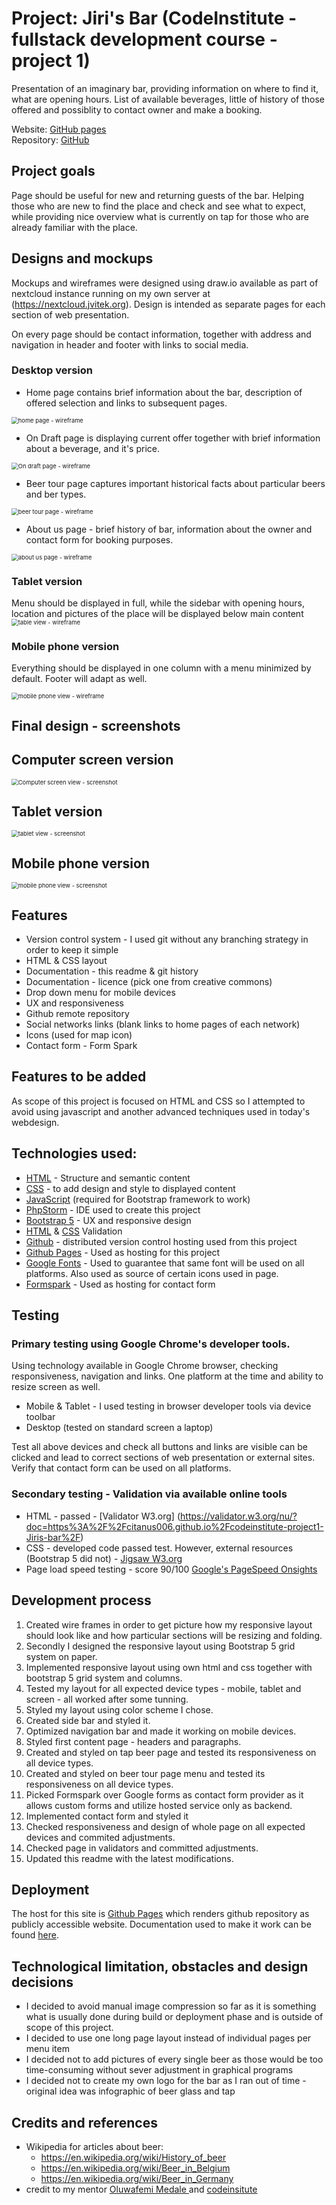 # Project: Jiri's Bar (CodeInstitute - fullstack development course - project 1)

Presentation of an imaginary bar, providing information on where to find it, what are opening hours. List of available beverages, little of history of those offered and possiblity to contact owner and make a booking.   

Website: [GitHub pages](https://citanus006.github.io/codeinstitute-project1-Jiris-bar)  
Repository: [GitHub](https://github.com/citanus006/codeinstitute-project1-Jiris-bar)


## Project  goals

Page should be useful for new and returning guests of the bar. Helping those who are new to find the place and check and see what to expect, while providing nice overview what is currently on tap for those who are already familiar with the place.    

## Designs and mockups

Mockups and wireframes were designed using draw.io available as part of nextcloud instance running on my own server at (https://nextcloud.jvitek.org). Design is intended as separate pages for each section of web presentation. 

On every page should be contact information, together with address and navigation in header and footer with links to social media.  

### Desktop version

- Home page contains brief information about the bar, description of offered selection and links to subsequent pages. 

<img src="assets/images/wireframes/home-page.png" alt="home page - wireframe" style="zoom: 67%;" />

- On Draft page is displaying current offer together with brief information about a beverage, and it's price.

<img src="assets/images/wireframes/on-draft.png" alt="On draft page - wireframe" style="zoom: 67%;" />

- Beer tour page captures important historical facts about particular beers and ber types.

<img src="assets/images/wireframes/beer-tour.png" alt="beer tour page - wireframe" style="zoom: 67%;" />

- About us page - brief history of bar, information about the owner and contact form for booking purposes. 

<img src="assets/images/wireframes/about-us.png" alt="about us page - wireframe" style="zoom: 67%;" />


### Tablet version

Menu should be displayed in full, while the sidebar with opening hours, location and pictures of the place will be displayed below main content  
<img src="assets/images/wireframes/tablet-view.png" alt="table view - wireframe" style="zoom: 67%;" />

### Mobile phone version

Everything should be displayed in one column with a menu minimized by default. Footer will adapt as well. 

<img src="assets/images/wireframes/mobile-view.png" alt="mobile phone view - wireframe" style="zoom: 67%;" />

## Final design - screenshots

## Computer screen version
<img src="assets/images/screenshots/screen-view.png" alt="Computer screen view - screenshot" style="zoom: 67%;" />

## Tablet version
<img src="assets/images/screenshots/tablet-view.png" alt="tablet view - screenshot" style="zoom: 67%;" />

## Mobile phone version
<img src="assets/images/screenshots/mobile-view.png" alt="mobile phone view - screenshot" style="zoom: 67%;" />


## Features
- Version control system - I used git without any branching strategy in order to keep it simple
- HTML & CSS layout
- Documentation - this readme & git history
- Documentation - licence (pick one from creative commons)
- Drop down menu for mobile devices
- UX and responsiveness
- Github remote repository
- Social networks links (blank links to home pages of each network)
- Icons (used for map icon)
- Contact form - Form Spark

## Features to be added
As scope of this project is focused on HTML and CSS so I attempted to avoid using javascript and another advanced techniques used in today's webdesign.

## Technologies used:
 - [HTML](https://developer.mozilla.org/en-US/docs/Web/Guide/HTML/HTML5) - Structure and semantic content
 - [CSS](https://developer.mozilla.org/en-US/docs/Web/CSS) - to add design and style to displayed content
 - [JavaScript](https://developer.mozilla.org/en-US/docs/Web/JavaScript) (required for Bootstrap framework to work)
 - [PhpStorm](https://www.jetbrains.com/phpstorm/) - IDE used to create this project
 - [Bootstrap 5](https://getbootstrap.com/)  - UX and responsive design  
 - [HTML](https://validator.w3.org/) & [CSS](https://jigsaw.w3.org/css-validator/) Validation
 - [Github](https://www.github.com/) - distributed version control hosting used from this project
 - [Github Pages](https://pages.github.com/) - Used as hosting for this project 
 - [Google Fonts](https://fonts.google.com/) - Used to guarantee that same font will be used on all platforms. Also used as source of certain icons used in page.
 - [Formspark](https://formspark.io/) - Used as hosting for contact form
 
## Testing

### Primary testing using Google Chrome's developer tools.

Using technology available in Google Chrome browser, checking responsiveness, navigation and links. One platform at the time and ability to resize screen as well. 
 - Mobile & Tablet - I used testing in browser developer tools via device toolbar
 - Desktop (tested on standard screen a laptop)

Test all above devices and check all buttons and links are visible can be clicked and lead to correct sections of web presentation or external sites. Verify that contact form can be used on all platforms.

### Secondary testing - Validation via available online tools
 - HTML - passed - [Validator W3.org] (https://validator.w3.org/nu/?doc=https%3A%2F%2Fcitanus006.github.io%2Fcodeinstitute-project1-Jiris-bar%2F)
 - CSS - developed code passed test. However, external resources (Bootstrap 5 did not) - [Jigsaw W3.org](https://jigsaw.w3.org/css-validator/validator?uri=https%3A%2F%2Fcitanus006.github.io%2Fcodeinstitute-project1-Jiris-bar%2F%23AboutUs&profile=css3svg&usermedium=all&warning=1&vextwarning=&lang=en) 
 - Page load speed testing - score 90/100 [Google's PageSpeed Onsights](https://developers.google.com/speed/pagespeed/insights/?url=https%3A%2F%2Fcitanus006.github.io%2Fcodeinstitute-project1-Jiris-bar%2F%23AboutUs)

## Development process
 1. Created wire frames in order to get picture how my responsive layout should look like and how particular sections will be resizing and folding. 
 2. Secondly I designed the responsive layout using Bootstrap 5 grid system on paper.
 3. Implemented responsive layout using own html and css together with bootstrap 5 grid system and columns.
 4. Tested my layout for all expected device types - mobile, tablet and screen - all worked after some tunning.   
 5. Styled my layout using color scheme I chose.
 6. Created side bar and styled it.
 7. Optimized navigation bar and made it working on mobile devices.
 8. Styled first content page - headers and paragraphs.
 9. Created and styled on tap beer page and tested its responsiveness on all device types.
 10. Created and styled on beer tour page menu and tested its responsiveness on all device types.
 11. Picked Formspark over Google forms as contact form provider as it allows custom forms and utilize hosted service only as backend.
 12. Implemented contact form and styled it
 13. Checked responsiveness and design of whole page on all expected devices and commited adjustments.
 14. Checked page in validators and committed adjustments.
 15. Updated this readme with the latest modifications.

 

## Deployment
The host for this site is [Github Pages](https://pages.github.com/) which renders github repository as publicly accessible website. Documentation used to make it work can be found [here](https://docs.github.com/en/github/working-with-github-pages/configuring-a-publishing-source-for-your-github-pages-site). 

## Technological limitation, obstacles and design decisions
 - I decided to avoid manual image compression so far as it is something what is usually done during build or deployment phase and is outside of scope of this project.
 - I decided to use one long page layout instead of individual pages per menu item 
 - I decided not to add pictures of every single beer as those would be too time-consuming without sever adjustment in graphical programs
 - I decided not to create my own logo for the bar as I ran out of time - original idea was infographic of beer glass and tap

## Credits and references
 - Wikipedia for articles about beer:
    - https://en.wikipedia.org/wiki/History_of_beer
    - https://en.wikipedia.org/wiki/Beer_in_Belgium
    - https://en.wikipedia.org/wiki/Beer_in_Germany
 - credit to my mentor [Oluwafemi Medale
   ](https://www.linkedin.com/in/omedale/?originalSubdomain=ng) and [codeinsitute](https://codeinsitute.net/)